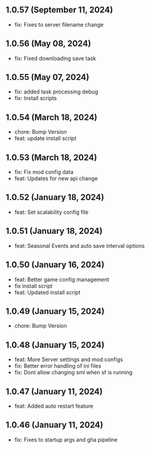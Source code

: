 ## 1.0.57 (September 11, 2024)
  - fix: Fixes to server filename change

## 1.0.56 (May 08, 2024)
  - fix: Fixed downloading save task

## 1.0.55 (May 07, 2024)
  - fix: added task processing debug
  - fix: Install scripts

## 1.0.54 (March 18, 2024)
  - chore: Bump Version
  - feat: update install script

## 1.0.53 (March 18, 2024)
  - fix: Fix mod config data
  - feat: Updates for new api change

## 1.0.52 (January 18, 2024)
  - feat: Set scalability config file

## 1.0.51 (January 18, 2024)
  - feat: Seasonal Events and auto save interval options

## 1.0.50 (January 16, 2024)
  - feat: Better game config management
  - fix install script
  - feat: Updated install script

## 1.0.49 (January 15, 2024)
  - chore: Bump Version

## 1.0.48 (January 15, 2024)
  - feat: More Server settings and mod configs
  - fix: Better error handling of ini files
  - fix: Dont allow changing sml when sf is running

## 1.0.47 (January 11, 2024)
  - feat: Added auto restart feature

## 1.0.46 (January 11, 2024)
  - fix: Fixes to startup args and gha pipeline

